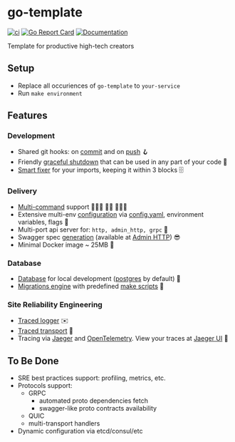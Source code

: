 # go-template

[![ci](https://github.com/ra9dev/go-template/actions/workflows/cicd.yaml/badge.svg)](https://github.com/ra9dev/go-template/actions/workflows/cicd.yaml)
[![Go Report Card](https://goreportcard.com/badge/github.com/ra9dev/go-template)](https://goreportcard.com/report/github.com/ra9dev/go-template)
[![Documentation](https://godoc.org/github.com/ra9dev/go-template?status.svg)](https://pkg.go.dev/mod/github.com/ra9dev/go-template)

Template for productive high-tech creators

## Setup

- Replace all occuriences of `go-template` to `your-service`
- Run `make environment`

## Features

### Development

- Shared git hooks: on [commit](./scripts/pre-commit.sh) and on [push](./scripts/pre-push.sh) 🪝
- Friendly [graceful shutdown](https://github.com/ra9dev/shutdown) that can be used in any part of your code 🤳
- [Smart fixer](https://github.com/incu6us/goimports-reviser) for your imports, keeping it within 3 blocks 🗄

### Delivery

- [Multi-command](https://github.com/spf13/cobra) support 🤾🏼‍♀️ 🤾🏼 🤾🏼‍♂️
- Extensive multi-env [configuration](https://github.com/spf13/viper) via [config.yaml](./config/config.yaml), environment variables, flags 💽
- Multi-port api server for: `http, admin_http, grpc` 🎏
- Swagger spec [generation](https://github.com/swaggo/swag) (available at [Admin HTTP](./internal/api/http/admin.go)) 😎
- Minimal Docker image ~ 25MB 🐳

### Database

- [Database](./docker-compose.yml) for local development ([postgres](./.ra9/make/db.make) by default) 💾
- [Migrations engine](https://github.com/golang-migrate/migrate) with predefined [make scripts](./.ra9/make/db.make) 🎼

### Site Reliability Engineering

- [Traced logger](./pkg/sre/log) ✉️
- [Traced transport](./pkg/sre/tracing/transport) 🛞
- Tracing via [Jaeger](https://www.jaegertracing.io/) and [OpenTelemetry](https://opentelemetry.io).
View your traces at [Jaeger UI](http://localhost:16686/) 🔎

## To Be Done
- SRE best practices support: profiling, metrics, etc.
- Protocols support:
  - GRPC
    - automated proto dependencies fetch
    - swagger-like proto contracts availability
  - QUIC
  - multi-transport handlers
- Dynamic configuration via etcd/consul/etc
